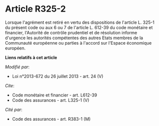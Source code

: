 # Article R325-2

Lorsque l'agrément est retiré en vertu des dispositions de l'article L. 325-1 du présent code ou aux 6 ou 7 de l'article L.
612-39 du code monétaire et financier, l'Autorité de contrôle prudentiel et de résolution informe d'urgence les autorités
compétentes des autres Etats membres de la Communauté européenne ou parties à l'accord sur l'Espace économique européen.

**Liens relatifs à cet article**

_Modifié par_:

  - Loi n°2013-672 du 26 juillet 2013 - art. 24 (V)

_Cite_:

  - Code monétaire et financier - art. L612-39
  - Code des assurances - art. L325-1 (V)

_Cité par_:

  - Code des assurances - art. R383-1 (M)
